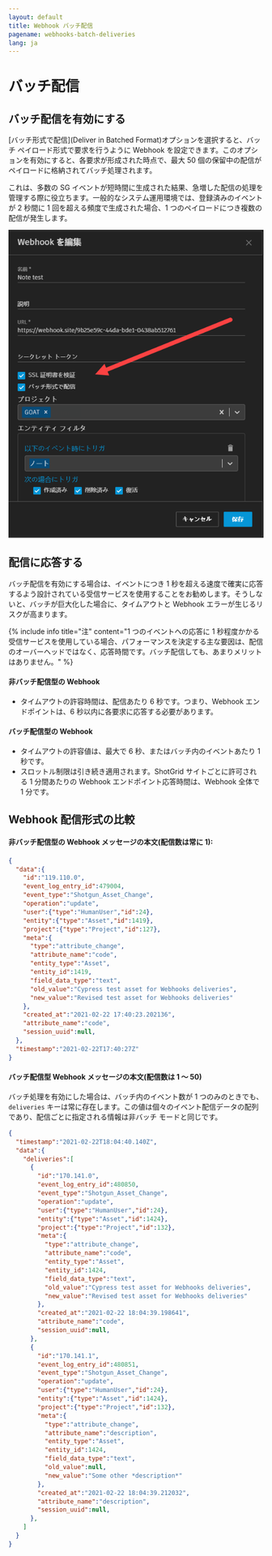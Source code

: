 ```yaml
---
layout: default
title: Webhook バッチ配信
pagename: webhooks-batch-deliveries
lang: ja
---
```


# バッチ配信

## バッチ配信を有効にする

[バッチ形式で配信](Deliver in Batched Format)オプションを選択すると、バッチ ペイロード形式で要求を行うように Webhook を設定できます。このオプションを有効にすると、各要求が形成された時点で、最大 50 個の保留中の配信がペイロードに格納されてバッチ処理されます。

これは、多数の SG イベントが短時間に生成された結果、急増した配信の処理を管理する際に役立ちます。一般的なシステム運用環境では、登録済みのイベントが 2 秒間に 1 回を超える頻度で生成された場合、1 つのペイロードにつき複数の配信が発生します。

![バッチ配信が有効](./images/batch_delivery_enabled.png)

## 配信に応答する

バッチ配信を有効にする場合は、イベントにつき 1 秒を超える速度で確実に応答するよう設計されている受信サービスを使用することをお勧めします。そうしないと、バッチが巨大化した場合に、タイムアウトと Webhook エラーが生じるリスクが高まります。

{% include info title="注" content="1 つのイベントへの応答に 1 秒程度かかる受信サービスを使用している場合、パフォーマンスを決定する主な要因は、配信のオーバーヘッドではなく、応答時間です。バッチ配信しても、あまりメリットはありません。" %}

#### 非バッチ配信型の Webhook
* タイムアウトの許容時間は、配信あたり 6 秒です。つまり、Webhook エンドポイントは、6 秒以内に各要求に応答する必要があります。

#### バッチ配信型の Webhook
* タイムアウトの許容値は、最大で 6 秒、またはバッチ内のイベントあたり 1 秒です。
* スロットル制限は引き続き適用されます。ShotGrid サイトごとに許可される 1 分間あたりの Webhook エンドポイント応答時間は、Webhook 全体で 1 分です。

## Webhook 配信形式の比較

#### 非バッチ配信型の Webhook メッセージの本文(配信数は常に 1):

```json
{
  "data":{
    "id":"119.110.0",
    "event_log_entry_id":479004,
    "event_type":"Shotgun_Asset_Change",
    "operation":"update",
    "user":{"type":"HumanUser","id":24},
    "entity":{"type":"Asset","id":1419},
    "project":{"type":"Project","id":127},
    "meta":{
      "type":"attribute_change",
      "attribute_name":"code",
      "entity_type":"Asset",
      "entity_id":1419,
      "field_data_type":"text",
      "old_value":"Cypress test asset for Webhooks deliveries",
      "new_value":"Revised test asset for Webhooks deliveries"
    },
    "created_at":"2021-02-22 17:40:23.202136",
    "attribute_name":"code",
    "session_uuid":null,
  },
  "timestamp":"2021-02-22T17:40:27Z"
}
```

#### バッチ配信型 Webhook メッセージの本文(配信数は 1 ～ 50)

バッチ処理を有効にした場合は、バッチ内のイベント数が 1 つのみのときでも、`deliveries` キーは常に存在します。この値は個々のイベント配信データの配列であり、配信ごとに指定される情報は非バッチ モードと同じです。

```json
{
  "timestamp":"2021-02-22T18:04:40.140Z",
  "data":{
    "deliveries":[
      {
        "id":"170.141.0",
        "event_log_entry_id":480850,
        "event_type":"Shotgun_Asset_Change",
        "operation":"update",
        "user":{"type":"HumanUser","id":24},
        "entity":{"type":"Asset","id":1424},
        "project":{"type":"Project","id":132},
        "meta":{
          "type":"attribute_change",
          "attribute_name":"code",
          "entity_type":"Asset",
          "entity_id":1424,
          "field_data_type":"text",
          "old_value":"Cypress test asset for Webhooks deliveries",
          "new_value":"Revised test asset for Webhooks deliveries"
        },
        "created_at":"2021-02-22 18:04:39.198641",
        "attribute_name":"code",
        "session_uuid":null,
      },
      {
        "id":"170.141.1",
        "event_log_entry_id":480851,
        "event_type":"Shotgun_Asset_Change",
        "operation":"update",
        "user":{"type":"HumanUser","id":24},
        "entity":{"type":"Asset","id":1424},
        "project":{"type":"Project","id":132},
        "meta":{
          "type":"attribute_change",
          "attribute_name":"description",
          "entity_type":"Asset",
          "entity_id":1424,
          "field_data_type":"text",
          "old_value":null,
          "new_value":"Some other *description*"
        },
        "created_at":"2021-02-22 18:04:39.212032",
        "attribute_name":"description",
        "session_uuid":null,
      },
    ]
  }
}
```
